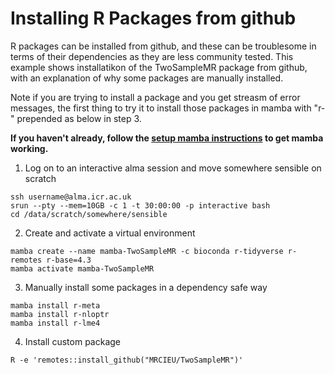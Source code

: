 # Installing R Packages from github

R packages can be installed from github, and these can be troublesome in terms of their dependencies as they are less community tested.
This example shows installatikon of the TwoSampleMR package from github, with an explanation of why some packages are manually installed.  

Note if you are trying to install a package and you get streasm of error messages, the first 
thing to try it to install those packages in mamba with "r-" prepended as below in step 3.

**If you haven't already, follow the [setup mamba instructions](mamba-first.md) to get mamba working.**

1. Log on to an interactive alma session and move somewhere sensible on scratch
```
ssh username@alma.icr.ac.uk
srun --pty --mem=10GB -c 1 -t 30:00:00 -p interactive bash
cd /data/scratch/somewhere/sensible
```

2. Create and activate a virtual environment
```
mamba create --name mamba-TwoSampleMR -c bioconda r-tidyverse r-remotes r-base=4.3
mamba activate mamba-TwoSampleMR
```

3. Manually install some packages in a dependency safe way
```
mamba install r-meta
mamba install r-nloptr
mamba install r-lme4
```

4. Install custom package
```
R -e 'remotes::install_github("MRCIEU/TwoSampleMR")'
```

